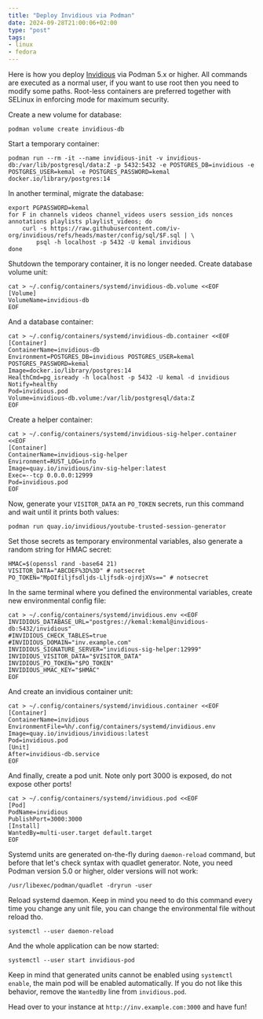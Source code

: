```yaml
---
title: "Deploy Invidious via Podman"
date: 2024-09-28T21:00:06+02:00
type: "post"
tags:
- linux
- fedora
---
```


Here is how you deploy [Invidious](https://invidious.io/) via Podman 5.x or
higher. All commands are executed as a normal user, if you want to use root
then you need to modify some paths. Root-less containers are preferred together
with SELinux in enforcing mode for maximum security.

Create a new volume for database:

    podman volume create invidious-db

Start a temporary container:

    podman run --rm -it --name invidious-init -v invidious-db:/var/lib/postgresql/data:Z -p 5432:5432 -e POSTGRES_DB=invidious -e POSTGRES_USER=kemal -e POSTGRES_PASSWORD=kemal docker.io/library/postgres:14

In another terminal, migrate the database:

    export PGPASSWORD=kemal
    for F in channels videos channel_videos users session_ids nonces annotations playlists playlist_videos; do
        curl -s https://raw.githubusercontent.com/iv-org/invidious/refs/heads/master/config/sql/$F.sql | \
            psql -h localhost -p 5432 -U kemal invidious
    done

Shutdown the temporary container, it is no longer needed. Create database volume unit:

    cat > ~/.config/containers/systemd/invidious-db.volume <<EOF
    [Volume]
    VolumeName=invidious-db
    EOF

And a database container:

    cat > ~/.config/containers/systemd/invidious-db.container <<EOF
    [Container]
    ContainerName=invidious-db
    Environment=POSTGRES_DB=invidious POSTGRES_USER=kemal POSTGRES_PASSWORD=kemal
    Image=docker.io/library/postgres:14
    HealthCmd=pg_isready -h localhost -p 5432 -U kemal -d invidious
    Notify=healthy
    Pod=invidious.pod
    Volume=invidious-db.volume:/var/lib/postgresql/data:Z
    EOF

Create a helper container:

    cat > ~/.config/containers/systemd/invidious-sig-helper.container <<EOF
    [Container]
    ContainerName=invidious-sig-helper
    Environment=RUST_LOG=info
    Image=quay.io/invidious/inv-sig-helper:latest
    Exec=--tcp 0.0.0.0:12999
    Pod=invidious.pod
    EOF

Now, generate your `VISITOR_DATA` an `PO_TOKEN` secrets, run this command and wait until it prints both values:

    podman run quay.io/invidious/youtube-trusted-session-generator

Set those secrets as temporary environmental variables, also generate a random string for HMAC secret:

    HMAC=$(openssl rand -base64 21)
    VISITOR_DATA="ABCDEF%3D%3D" # notsecret
    PO_TOKEN="MpOIfiljfsdljds-Lljfsdk-ojrdjXVs==" # notsecret

In the same terminal where you defined the environmental variables, create new environmental config file:

```
cat > ~/.config/containers/systemd/invidious.env <<EOF
INVIDIOUS_DATABASE_URL="postgres://kemal:kemal@invidious-db:5432/invidious"
#INVIDIOUS_CHECK_TABLES=true
#INVIDIOUS_DOMAIN="inv.example.com"
INVIDIOUS_SIGNATURE_SERVER="invidious-sig-helper:12999"
INVIDIOUS_VISITOR_DATA="$VISITOR_DATA"
INVIDIOUS_PO_TOKEN="$PO_TOKEN"
INVIDIOUS_HMAC_KEY="$HMAC"
EOF
```

And create an invidious container unit:

    cat > ~/.config/containers/systemd/invidious.container <<EOF
    [Container]
    ContainerName=invidious
    EnvironmentFile=%h/.config/containers/systemd/invidious.env
    Image=quay.io/invidious/invidious:latest
    Pod=invidious.pod
    [Unit]
    After=invidious-db.service
    EOF

And finally, create a pod unit. Note only port 3000 is exposed, do not expose other ports!

    cat > ~/.config/containers/systemd/invidious.pod <<EOF
    [Pod]
    PodName=invidious
    PublishPort=3000:3000
    [Install]
    WantedBy=multi-user.target default.target
    EOF

Systemd units are generated on-the-fly during `daemon-reload` command, but
before that let's check syntax with quadlet generator. Note, you need Podman
version 5.0 or higher, older versions will not work:

    /usr/libexec/podman/quadlet -dryrun -user

Reload systemd daemon. Keep in mind you need to do this command every time you
change any unit file, you can change the environmental file without reload tho.

    systemctl --user daemon-reload

And the whole application can be now started:

    systemctl --user start invidious-pod

Keep in mind that generated units cannot be enabled using `systemctl enable`,
the main pod will be enabled automatically. If you do not like this behavior,
remove the `WantedBy` line from `invidious.pod`.

Head over to your instance at `http://inv.example.com:3000` and have fun!
